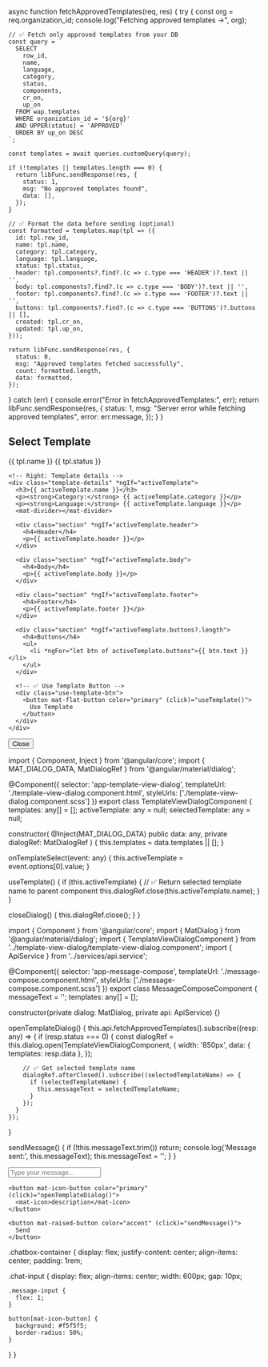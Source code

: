 async function fetchApprovedTemplates(req, res) {
  try {
    const org = req.organization_id;
    console.log("Fetching approved templates →", org);

    // ✅ Fetch only approved templates from your DB
    const query = `
      SELECT 
        row_id,
        name,
        language,
        category,
        status,
        components,
        cr_on,
        up_on
      FROM wap.templates
      WHERE organization_id = '${org}'
      AND UPPER(status) = 'APPROVED'
      ORDER BY up_on DESC
    `;

    const templates = await queries.customQuery(query);

    if (!templates || templates.length === 0) {
      return libFunc.sendResponse(res, {
        status: 1,
        msg: "No approved templates found",
        data: [],
      });
    }

    // ✅ Format the data before sending (optional)
    const formatted = templates.map(tpl => ({
      id: tpl.row_id,
      name: tpl.name,
      category: tpl.category,
      language: tpl.language,
      status: tpl.status,
      header: tpl.components?.find?.(c => c.type === 'HEADER')?.text || '',
      body: tpl.components?.find?.(c => c.type === 'BODY')?.text || '',
      footer: tpl.components?.find?.(c => c.type === 'FOOTER')?.text || '',
      buttons: tpl.components?.find?.(c => c.type === 'BUTTONS')?.buttons || [],
      created: tpl.cr_on,
      updated: tpl.up_on,
    }));

    return libFunc.sendResponse(res, {
      status: 0,
      msg: "Approved templates fetched successfully",
      count: formatted.length,
      data: formatted,
    });

  } catch (err) {
    console.error("Error in fetchApprovedTemplates:", err);
    return libFunc.sendResponse(res, {
      status: 1,
      msg: "Server error while fetching approved templates",
      error: err.message,
    });
  }
}

<div class="dialog-container">
  <h2 class="title">Select Template</h2>

  <div class="content-container">
    <!-- Left: Template list -->
    <div class="template-list">
      <mat-selection-list [(ngModel)]="selectedTemplate" (selectionChange)="onTemplateSelect($event)">
        <mat-list-option *ngFor="let tpl of templates" [value]="tpl">
          {{ tpl.name }}
          <span class="status" [ngClass]="tpl.status.toLowerCase()">{{ tpl.status }}</span>
        </mat-list-option>
      </mat-selection-list>
    </div>

    <!-- Right: Template details -->
    <div class="template-details" *ngIf="activeTemplate">
      <h3>{{ activeTemplate.name }}</h3>
      <p><strong>Category:</strong> {{ activeTemplate.category }}</p>
      <p><strong>Language:</strong> {{ activeTemplate.language }}</p>
      <mat-divider></mat-divider>

      <div class="section" *ngIf="activeTemplate.header">
        <h4>Header</h4>
        <p>{{ activeTemplate.header }}</p>
      </div>

      <div class="section" *ngIf="activeTemplate.body">
        <h4>Body</h4>
        <p>{{ activeTemplate.body }}</p>
      </div>

      <div class="section" *ngIf="activeTemplate.footer">
        <h4>Footer</h4>
        <p>{{ activeTemplate.footer }}</p>
      </div>

      <div class="section" *ngIf="activeTemplate.buttons?.length">
        <h4>Buttons</h4>
        <ul>
          <li *ngFor="let btn of activeTemplate.buttons">{{ btn.text }}</li>
        </ul>
      </div>

      <!-- ✅ Use Template Button -->
      <div class="use-template-btn">
        <button mat-flat-button color="primary" (click)="useTemplate()">
          Use Template
        </button>
      </div>
    </div>
  </div>

  <div class="actions">
    <button mat-stroked-button color="warn" (click)="closeDialog()">Close</button>
  </div>
</div>

import { Component, Inject } from '@angular/core';
import { MAT_DIALOG_DATA, MatDialogRef } from '@angular/material/dialog';

@Component({
  selector: 'app-template-view-dialog',
  templateUrl: './template-view-dialog.component.html',
  styleUrls: ['./template-view-dialog.component.scss']
})
export class TemplateViewDialogComponent {
  templates: any[] = [];
  activeTemplate: any = null;
  selectedTemplate: any = null;

  constructor(
    @Inject(MAT_DIALOG_DATA) public data: any,
    private dialogRef: MatDialogRef<TemplateViewDialogComponent>
  ) {
    this.templates = data.templates || [];
  }

  onTemplateSelect(event: any) {
    this.activeTemplate = event.options[0].value;
  }

  useTemplate() {
    if (this.activeTemplate) {
      // ✅ Return selected template name to parent component
      this.dialogRef.close(this.activeTemplate.name);
    }
  }

  closeDialog() {
    this.dialogRef.close();
  }
}


import { Component } from '@angular/core';
import { MatDialog } from '@angular/material/dialog';
import { TemplateViewDialogComponent } from '../template-view-dialog/template-view-dialog.component';
import { ApiService } from '../services/api.service';

@Component({
  selector: 'app-message-compose',
  templateUrl: './message-compose.component.html',
  styleUrls: ['./message-compose.component.scss']
})
export class MessageComposeComponent {
  messageText = '';
  templates: any[] = [];

  constructor(private dialog: MatDialog, private api: ApiService) {}

  openTemplateDialog() {
    this.api.fetchApprovedTemplates().subscribe((resp: any) => {
      if (resp.status === 0) {
        const dialogRef = this.dialog.open(TemplateViewDialogComponent, {
          width: '850px',
          data: { templates: resp.data },
        });

        // ✅ Get selected template name
        dialogRef.afterClosed().subscribe((selectedTemplateName) => {
          if (selectedTemplateName) {
            this.messageText = selectedTemplateName;
          }
        });
      }
    });
  }

  sendMessage() {
    if (!this.messageText.trim()) return;
    console.log('Message sent:', this.messageText);
    this.messageText = '';
  }
}



<div class="chatbox-container">
  <div class="chat-input">
    <mat-form-field appearance="outline" class="message-input">
      <input matInput placeholder="Type your message..." [(ngModel)]="messageText">
    </mat-form-field>

    <button mat-icon-button color="primary" (click)="openTemplateDialog()">
      <mat-icon>description</mat-icon>
    </button>

    <button mat-raised-button color="accent" (click)="sendMessage()">
      Send
    </button>
  </div>
</div>



.chatbox-container {
  display: flex;
  justify-content: center;
  align-items: center;
  padding: 1rem;

  .chat-input {
    display: flex;
    align-items: center;
    width: 600px;
    gap: 10px;

    .message-input {
      flex: 1;
    }

    button[mat-icon-button] {
      background: #f5f5f5;
      border-radius: 50%;
    }
  }
}

